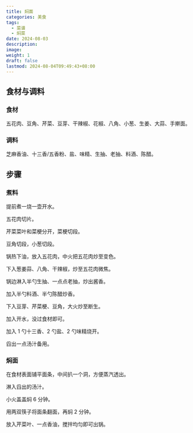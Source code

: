 ```yaml
---
title: 焖面
categories: 美食
tags:
  - 菜谱
  - 焖菜
date: 2024-08-03
description: 
image: 
weight: 1
draft: false
lastmod: 2024-08-04T09:49:43+08:00
---
```

## 食材与调料

### 食材

五花肉、豆角、芹菜、豆芽、干辣椒、花椒、八角、小葱、生姜、大蒜、手擀面。

### 调料

芝麻香油、十三香/五香粉、盐、味精、生抽、老抽、料酒、陈醋。

## 步骤

### 煮料

提前煮一烧一壶开水。

五花肉切片。

芹菜菜叶和菜梗分开，菜梗切段。

豆角切段，小葱切段。

锅热下油，放入五花肉，中火把五花肉炒至变色。

下入葱姜蒜、八角、干辣椒，炒至五花肉微焦。

锅边淋入半勺生抽、一点点老抽，炒出酱香。

加入半勺料酒、半勺陈醋炒香。

下入豆芽、芹菜梗、豆角，大火炒至断生。

加入开水，没过食材即可。

加入 1 勺十三香、2 勺盐、2 勺味精烧开。

舀出一点汤汁备用。

### 焖面

在食材表面铺平面条，中间扒一个洞，方便蒸汽透出。

淋入舀出的汤汁。

小火盖盖焖 6 分钟。

用两双筷子将面条翻面，再焖 2 分钟。

放入芹菜叶、一点香油，搅拌均匀即可出锅。


